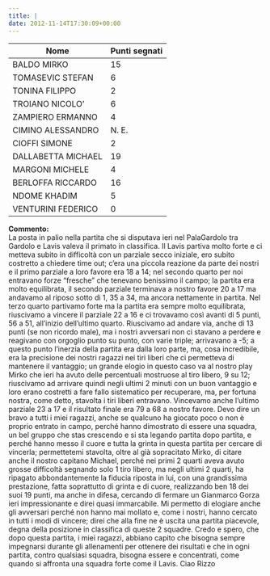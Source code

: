 ```yaml
---
title: |
date: 2012-11-14T17:30:09+00:00
---
```

| **Nome** | **Punti segnati** |
| -------- | ----------------- |
| BALDO MIRKO | 15 |
| TOMASEVIC STEFAN | 6 |
| TONINA FILIPPO | 2 |
| TROIANO NICOLO’ | 6 |
| ZAMPIERO ERMANNO | 4 |
| CIMINO ALESSANDRO | N. E. |
| CIOFFI SIMONE | 2 |
| DALLABETTA MICHAEL | 19 |
| MARGONI MICHELE | 4 |
| BERLOFFA RICCARDO | 16 |
| NDOME KHADIM | 5 |
| VENTURINI FEDERICO | 0 |

**Commento:**  
La posta in palio nella partita che si disputava ieri nel PalaGardolo tra Gardolo e Lavis valeva il primato in classifica. Il Lavis partiva molto forte e ci metteva subito in difficoltà con un parziale secco iniziale, ero subito costretto a chiedere time out; c’era una piccola reazione da parte dei nostri e il primo parziale a loro favore era 18 a 14; nel secondo quarto per noi entravano forze “fresche” che tenevano benissimo il campo; la partita era molto equilibrata, il secondo parziale terminava a nostro favore 20 a 17 ma andavamo al riposo sotto di 1, 35 a 34, ma ancora nettamente in partita. Nel terzo quarto partivamo forte ma la partita era sempre molto equilibrata, riuscivamo a vincere il parziale 22 a 16 e ci trovavamo così avanti di 5 punti, 56 a 51, all’inizio dell’ultimo quarto. Riuscivamo ad andare via, anche di 13 punti (se non ricordo male), ma i nostri avversari non ci stavano a perdere e reagivano con orgoglio punto su punto, con varie triple; arrivavano a -5; a questo punto l’inerzia della partita era dalla loro parte, ma, cosa incredibile, era la precisione dei nostri ragazzi nei tiri liberi che ci permetteva di mantenere il vantaggio; un grande elogio in questo caso va al nostro play Mirko che ieri ha avuto delle percentuali mostruose al tiro libero, 9 su 12; riuscivamo ad arrivare quindi negli ultimi 2 minuti con un buon vantaggio e loro erano costretti a fare fallo sistematico per recuperare, ma, per fortuna nostra, come detto, stavolta i tiri liberi entravano. Vincevamo anche l’ultimo parziale 23 a 17 e il risultato finale era 79 a 68 a nostro favore. Devo dire un bravo a tutti i miei ragazzi, anche se qualcuno ha giocato poco o non è proprio entrato in campo, perché hanno dimostrato di essere una squadra, un bel gruppo che stas crescendo e si sta legando partita dopo partita, e perché hanno messo il cuore e tutta la grinta in questa partita per cercare di vincerla; permettetemi stavolta, oltre al già sopracitato Mirko, di citare anche il nostro capitano Michael, perché nei primi 2 quarti aveva avuto grosse difficoltà segnando solo 1 tiro libero, ma negli ultimi 2 quarti, ha ripagato abbondantemente la fiducia riposta in lui, con una grandissima prestazione, fatta soprattutto di grinta e di cuore, realizzando ben 18 dei suoi 19 punti, ma anche in difesa, cercando di fermare un Gianmarco Gorza ieri impressionante e direi quasi immarcabile. Mi permetto di elogiare anche gli avversari perché non hanno mai mollato e, come i nostri, hanno cercato in tutti i modi di vincere; direi che alla fine ne è uscita una partita piacevole, degna della posizione in classifica di queste 2 squadre. Credo e spero, che dopo questa partita, i miei ragazzi, abbiano capito che bisogna sempre impegnarsi durante gli allenamenti per ottenere dei risultati e che in ogni partita, contro qualsiasi squadra, bisogna essere e concentrati, come quando si affronta una squadra forte come il Lavis. Ciao Rizzo